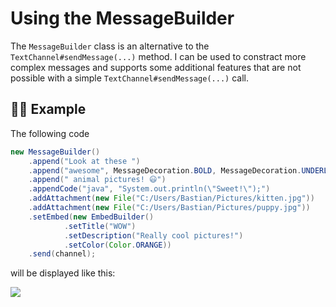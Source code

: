 # Using the MessageBuilder

The `MessageBuilder` class is an alternative to the `TextChannel#sendMessage(...)` method.
I can be used to constract more complex messages and supports some additional features that are not possible
with a simple `TextChannel#sendMessage(...)` call.

## :female_detective: Example

The following code
```java
new MessageBuilder()
    .append("Look at these ")
    .append("awesome", MessageDecoration.BOLD, MessageDecoration.UNDERLINE)
    .append(" animal pictures! 😃")
    .appendCode("java", "System.out.println(\"Sweet!\");")
    .addAttachment(new File("C:/Users/Bastian/Pictures/kitten.jpg"))
    .addAttachment(new File("C:/Users/Bastian/Pictures/puppy.jpg"))
    .setEmbed(new EmbedBuilder()
            .setTitle("WOW")
            .setDescription("Really cool pictures!")
            .setColor(Color.ORANGE))
    .send(channel);
```
will be displayed like this:

 ![](https://i.imgur.com/AP1cjDf.png)